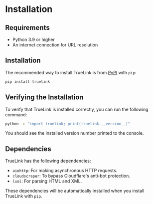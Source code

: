 # Installation

## Requirements

- Python 3.9 or higher
- An internet connection for URL resolution

## Installation

The recommended way to install TrueLink is from [PyPI](https://pypi.org/project/truelink/) with `pip`:

```bash
pip install truelink
```

## Verifying the Installation

To verify that TrueLink is installed correctly, you can run the following command:

```bash
python -c "import truelink; print(truelink.__version__)"
```

You should see the installed version number printed to the console.

## Dependencies

TrueLink has the following dependencies:

- `aiohttp`: For making asynchronous HTTP requests.
- `cloudscraper`: To bypass Cloudflare's anti-bot protection.
- `lxml`: For parsing HTML and XML.

These dependencies will be automatically installed when you install TrueLink with `pip`.
